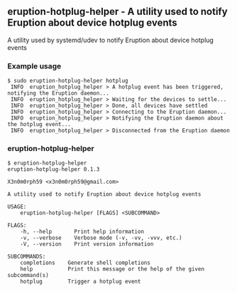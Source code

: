 ## eruption-hotplug-helper - A utility used to notify Eruption about device hotplug events

A utility used by systemd/udev to notify Eruption about device hotplug events

### Example usage

```shell
$ sudo eruption-hotplug-helper hotplug
 INFO  eruption_hotplug_helper > A hotplug event has been triggered, notifying the Eruption daemon...
 INFO  eruption_hotplug_helper > Waiting for the devices to settle...
 INFO  eruption_hotplug_helper > Done, all devices have settled
 INFO  eruption_hotplug_helper > Connecting to the Eruption daemon...
 INFO  eruption_hotplug_helper > Notifying the Eruption daemon about the hotplug event...
 INFO  eruption_hotplug_helper > Disconnected from the Eruption daemon
```

### eruption-hotplug-helper

```shell
$ eruption-hotplug-helper
eruption-hotplug-helper 0.1.3

X3n0m0rph59 <x3n0m0rph59@gmail.com>

A utility used to notify Eruption about device hotplug events

USAGE:
    eruption-hotplug-helper [FLAGS] <SUBCOMMAND>

FLAGS:
    -h, --help       Print help information
    -v, --verbose    Verbose mode (-v, -vv, -vvv, etc.)
    -V, --version    Print version information

SUBCOMMANDS:
    completions    Generate shell completions
    help           Print this message or the help of the given subcommand(s)
    hotplug        Trigger a hotplug event
```
